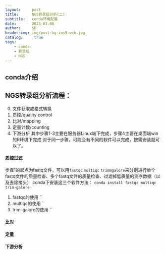 ```yaml
---
layout:     post
title:      NGS转录组分析(二)
subtitle:   conda环境配置
date:       2023-03-08
author:     SH
header-img: img/post-bg-ios9-web.jpg
catalog: 	 true
tags:
    - conda
    - 转录组
    - NGS
---
```




## conda介绍

## NGS转录组分析流程：
0. 文件获取或格式转换
1. 质控/quality control
2. 比对/mapping
3. 定量计数/counting
4. 下游分析
其中步骤1-3主要在服务器Linux端下完成，步骤4主要在桌面端win的R环境下完成
对于同一步骤，可能会有不同的软件可以完成，按需安装就可以了。
#### 质控过滤
步骤1的起点为fastq文件，可以用`fastqc` `multiqc` `trimmgalore`来分别进行单个fastq文件的质量检查、多个fastq文件的质量检查、过滤掉低质量的测序数据（以及去除接头）
conda下安装这三个软件方法：
`conda install fastqc multiqc trim-galore `
1. fastqc的使用
``
2. multiqc的使用
``
3. trim-galore的使用
``

#### 比对




#### 定量




#### 下游分析



